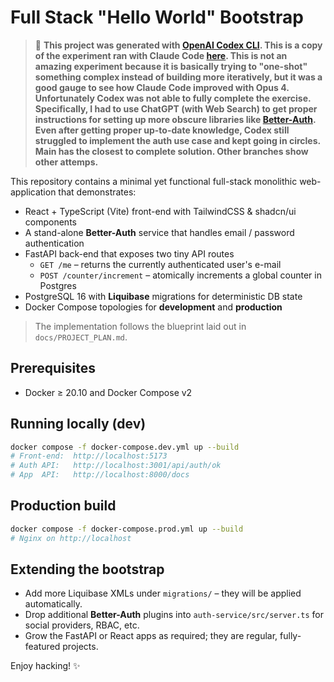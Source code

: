 # Full Stack "Hello World" Bootstrap

> 🤖 **This project was generated with [OpenAI Codex CLI](https://github.com/openai/codex). This is a copy of the experiment ran with Claude Code [here](https://github.com/Randroids-Dojo/typescript-and-python-bootstrap). This is not an amazing experiment because it is basically trying to "one-shot" something complex instead of building more iteratively, but it was a good gauge to see how Claude Code improved with Opus 4. Unfortunately Codex was not able to fully complete the exercise. Specifically, I had to use ChatGPT (with Web Search) to get proper instructions for setting up more obscure libraries like [Better-Auth](https://github.com/better-auth/better-auth). Even after getting proper up-to-date knowledge, Codex still struggled to implement the auth use case and kept going in circles. Main has the closest to complete solution. Other branches show other attemps.**

This repository contains a minimal yet functional full-stack monolithic web-application that demonstrates:

* React + TypeScript (Vite) front-end with TailwindCSS & shadcn/ui components
* A stand-alone **Better-Auth** service that handles email / password authentication
* FastAPI back-end that exposes two tiny API routes
  * `GET /me` – returns the currently authenticated user's e-mail
  * `POST /counter/increment` – atomically increments a global counter in Postgres
* PostgreSQL 16 with **Liquibase** migrations for deterministic DB state
* Docker Compose topologies for **development** and **production**

> The implementation follows the blueprint laid out in `docs/PROJECT_PLAN.md`.

## Prerequisites

* Docker ≥ 20.10 and Docker Compose v2

## Running locally (dev)

```bash
docker compose -f docker-compose.dev.yml up --build
# Front-end:  http://localhost:5173
# Auth API:   http://localhost:3001/api/auth/ok
# App  API:   http://localhost:8000/docs
```

## Production build

```bash
docker compose -f docker-compose.prod.yml up --build
# Nginx on http://localhost
```

## Extending the bootstrap

* Add more Liquibase XMLs under `migrations/` – they will be applied automatically.
* Drop additional **Better-Auth** plugins into `auth-service/src/server.ts` for social providers, RBAC, etc.
* Grow the FastAPI or React apps as required; they are regular, fully-featured projects.

Enjoy hacking! ✨
